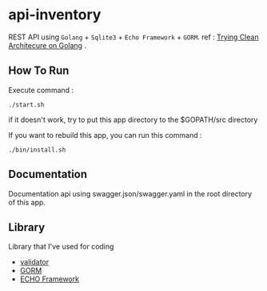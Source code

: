 
# api-inventory
REST API using `Golang` + `Sqlite3` + `Echo Framework` + `GORM`.
ref : [Trying Clean Architecure on Golang](https://hackernoon.com/golang-clean-archithecture-efd6d7c43047) .

## How To Run
Execute command :
```
./start.sh
```
if it doesn't work, try to put this app directory to the $GOPATH/src directory

If you want to rebuild this app, you can run this command :
```
./bin/install.sh
```

## Documentation
Documentation api using swagger.json/swagger.yaml in the root directory of this app.

## Library
Library that I've used for coding
- [validator](https://github.com/go-playground/validator)
- [GORM](https://github.com/jinzhu/gorm)
- [ECHO Framework](https://github.com/labstack/echo)